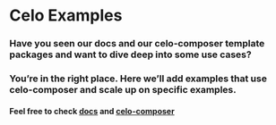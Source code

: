 # Celo Examples

### Have you seen our docs and our celo-composer template packages and want to dive deep into some use cases?

### You’re in the right place. Here we’ll add examples that use celo-composer and scale up on specific examples.

#### Feel free to check [docs](https://docs.celo.org/) and [celo-composer](https://github.com/celo-org/celo-composer)
